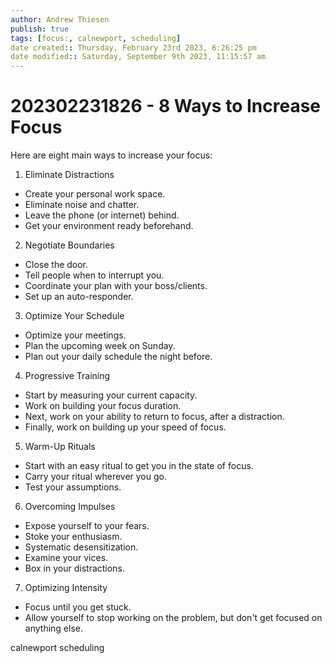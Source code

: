 ```yaml
---
author: Andrew Thiesen
publish: true 
tags: [focus:, calnewport, scheduling]
date created:: Thursday, February 23rd 2023, 6:26:25 pm
date modified:: Saturday, September 9th 2023, 11:15:57 am
---
```

# 202302231826 - 8 Ways to Increase Focus

Here are eight main ways to increase your focus:

1. Eliminate Distractions
- Create your personal work space.
- Eliminate noise and chatter.
- Leave the phone (or internet) behind.
- Get your environment ready beforehand.  

2. Negotiate Boundaries
- Close the door.
- Tell people when to interrupt you.
- Coordinate your plan with your boss/clients.
- Set up an auto-responder.  

3. Optimize Your Schedule
- Optimize your meetings.
- Plan the upcoming week on Sunday.
- Plan out your daily schedule the night before.  

4. Progressive Training
- Start by measuring your current capacity.
- Work on building your focus duration.
- Next, work on your ability to return to focus, after a distraction.
- Finally, work on building up your speed of focus.  

5. Warm-Up Rituals
- Start with an easy ritual to get you in the state of focus.
- Carry your ritual wherever you go.
- Test your assumptions.  

6. Overcoming Impulses
- Expose yourself to your fears.
- Stoke your enthusiasm.
- Systematic desensitization.
- Examine your vices.
- Box in your distractions.  

7. Optimizing Intensity
- Focus until you get stuck.
- Allow yourself to stop working on the problem, but don't get focused on anything else.

calnewport scheduling
